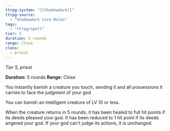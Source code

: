 ```yaml
---
ttrpg-system: "[[Shadowdark]]"
ttrpg-source: 
  - "Shadowdark Core Rules"
tags:
  - "ttrpg/spell"
tier: 5
duration: 5 rounds
range: Close
class:
  - priest
---
```

*Tier 5, priest*

**Duration:** 5 rounds
**Range:** Close

You instantly banish a creature you touch, sending it and all possessions it carries to face the judgment of your god.

You can banish an intelligent creature of LV 10 or less.

When the creature returns in 5 rounds, it has been healed to full hit points if its deeds pleased your god. It has been reduced to 1 hit point if its deeds angered your god. If your god can't judge its actions, it is unchanged.


